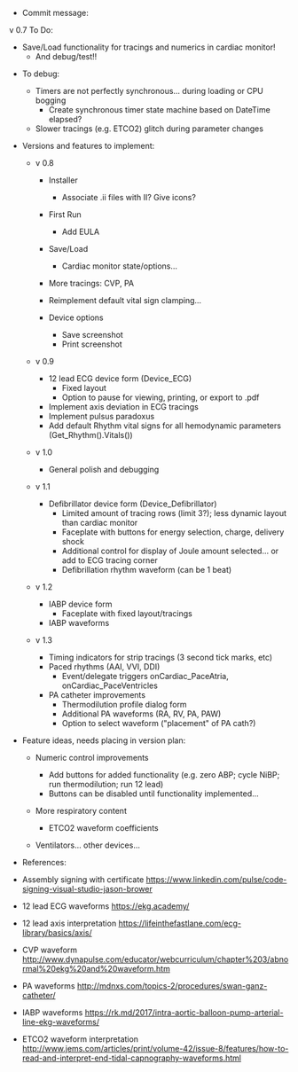 ﻿* Commit message:



v 0.7 To Do:
- Save/Load functionality for tracings and numerics in cardiac monitor!
	- And debug/test!!



* To debug:
	- Timers are not perfectly synchronous... during loading or CPU bogging
		- Create synchronous timer state machine based on DateTime elapsed?
	- Slower tracings (e.g. ETCO2) glitch during parameter changes



* Versions and features to implement:

	- v 0.8
		- Installer
			- Associate .ii files with II? Give icons?

		- First Run
			- Add EULA

		- Save/Load
			- Cardiac monitor state/options...

		- More tracings: CVP, PA
		- Reimplement default vital sign clamping...

		- Device options
			- Save screenshot
			- Print screenshot


	- v 0.9
		- 12 lead ECG device form (Device_ECG)
			- Fixed layout
			- Option to pause for viewing, printing, or export to .pdf
		- Implement axis deviation in ECG tracings
		- Implement pulsus paradoxus
		- Add default Rhythm vital signs for all hemodynamic parameters (Get_Rhythm().Vitals())


	- v 1.0
		* General polish and debugging


	- v 1.1
		- Defibrillator device form (Device_Defibrillator)
			- Limited amount of tracing rows (limit 3?); less dynamic layout than cardiac monitor
			- Faceplate with buttons for energy selection, charge, delivery shock
			- Additional control for display of Joule amount selected... or add to ECG tracing corner
			- Defibrillation rhythm waveform (can be 1 beat)


	- v 1.2
		- IABP device form
			- Faceplate with fixed layout/tracings
		- IABP waveforms


	- v 1.3
		- Timing indicators for strip tracings (3 second tick marks, etc)
		- Paced rhythms (AAI, VVI, DDI)
			- Event/delegate triggers onCardiac_PaceAtria, onCardiac_PaceVentricles
		- PA catheter improvements
			- Thermodilution profile dialog form
			- Additional PA waveforms (RA, RV, PA, PAW)
			- Option to select waveform ("placement" of PA cath?)



* Feature ideas, needs placing in version plan:
	- Numeric control improvements
		- Add buttons for added functionality (e.g. zero ABP; cycle NiBP; run thermodilution; run 12 lead)
		* Buttons can be disabled until functionality implemented...

	- More respiratory content
		- ETCO2 waveform coefficients
	- Ventilators... other devices...



* References:
- Assembly signing with certificate
	https://www.linkedin.com/pulse/code-signing-visual-studio-jason-brower

- 12 lead ECG waveforms
	https://ekg.academy/
- 12 lead axis interpretation
	https://lifeinthefastlane.com/ecg-library/basics/axis/
- CVP waveform
	http://www.dynapulse.com/educator/webcurriculum/chapter%203/abnormal%20ekg%20and%20waveform.htm
- PA waveforms
	http://mdnxs.com/topics-2/procedures/swan-ganz-catheter/
- IABP waveforms
	https://rk.md/2017/intra-aortic-balloon-pump-arterial-line-ekg-waveforms/
- ETCO2 waveform interpretation
	http://www.jems.com/articles/print/volume-42/issue-8/features/how-to-read-and-interpret-end-tidal-capnography-waveforms.html